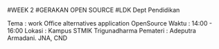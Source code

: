 #WEEK 2
#GERAKAN OPEN SOURCE 
#LDK Dept Pendidikan

Tema : work Office alternatives application OpenSource
Waktu : 14:00 - 16:00
Lokasi : Kampus STMIK Trigunadharma
Pemateri : Adeputra Armadani. JNA, CND
